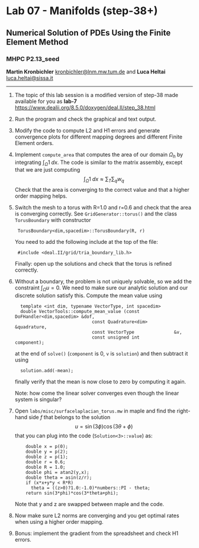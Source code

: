 #  Lab 07 - Manifolds (step-38+)
## Numerical Solution of PDEs Using the Finite Element Method 
### MHPC P2.13_seed

**Martin Kronbichler** <kronbichler@lnm.mw.tum.de> 
and
**Luca Heltai** <luca.heltai@sissa.it>

* * * * *


1.  The topic of this lab session is a modified version of step-38 made
    available for you as **lab-7**\
    <https://www.dealii.org/8.5.0/doxygen/deal.II/step_38.html>

2.  Run the program and check the graphical and text output.

3.  Modify the code to compute L2 and H1 errors and generate convergence
    plots for different mapping degrees and different Finite Element
    orders.

4.  Implement `compute_area` that computes the area of our domain
    $\Omega_h$ by integrating $\int_\Omega 1 \;dx$. The code is similar
    to the matrix assembly, except that we are just computing
    $$\int_\Omega 1 \;dx \approx \sum_T \sum_q w_q$$ Check that the area
    is converging to the correct value and that a higher order mapping
    helps.


5.  Switch the mesh to a torus with R=1.0 and r=0.6 and check that the
    area is converging correctly. See `GridGenerator::torus()` and the
    class `TorusBoundary` with constructor

         TorusBoundary<dim,spacedim>::TorusBoundary(R, r)

    You need to add the following include at the top of the file:

         #include <deal.II/grid/tria_boundary_lib.h>

    Finally: open up the solutions and check that the torus is refined
    correctly.

6.  Without a boundary, the problem is not uniquely solvable, so we add
    the constraint $\int_\Omega u = 0$. We need to make sure our
    analytic solution and our discrete solution satisfy this. Compute
    the mean value using

          template <int dim, typename VectorType, int spacedim>
          double VectorTools::compute_mean_value (const DoFHandler<dim,spacedim> &dof,
                                     const Quadrature<dim>          &quadrature,
                                     const VectorType               &v,
                                     const unsigned int             component);

    at the end of `solve()` (`component` is 0, `v` is `solution`) and
    then subtract it using

          solution.add(-mean);
         

    finally verify that the mean is now close to zero by computing it
    again.

    Note: how come the linear solver converges even though the linear
    system is singular?

4.  Open `labs/misc/surfacelaplacian_torus.mw` in maple and find the right-hand
    side $f$ that belongs to the solution
    $$u = \sin(3\phi)\cos(3\theta+\phi)$$ that you can plug into the
    code (`Solution<3>::value`) as:

            double x = p(0);
            double y = p(2);
            double z = p(1);
            double r = 0.6;
            double R = 1.0;
            double phi = atan2(y,x);
            double theta = asin(z/r);
            if (x*x+y*y < R*R)
              theta = ((z>0)?1.0:-1.0)*numbers::PI - theta;
            return sin(3*phi)*cos(3*theta+phi);  
         

    Note that y and z are swapped between maple and the code.

5.  Now make sure L2 norms are converging and you get optimal rates when
    using a higher order mapping.

6.  Bonus: implement the gradient from the spreadsheet and check H1
    errors.







